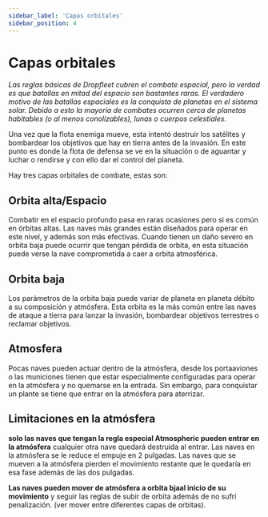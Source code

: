 ```yaml
---
sidebar_label: 'Capas orbitales'
sidebar_position: 4
---
```


# Capas orbitales

_Las reglas básicas de Dropfleet cubren el combate espacial, pero la verdad es que batallas en mitad del espacio son bastantes raras. El verdadero motivo de las batallas espaciales es la conquista de planetas en el sistema solar. Debido a esto la mayoría de combates ocurren cerca de planetas habitables (o al menos conolizables), lunas o cuerpos celestiales._

Una vez que la flota enemiga mueve, esta intentó destruir los satélites y bombardear los objetivos que hay en tierra antes de la invasión. En este punto es donde la flota de defensa se ve en la situación o de aguantar y luchar o rendirse y con ello dar el control del planeta. 

Hay tres capas orbitales de combate, estas son:

## Orbita alta/Espacio

Combatir en el espacio profundo pasa en raras ocasiones pero si es común en órbitas altas. Las naves más grandes están diseñados para operar en este nivel, y además son más efectivas. Cuando tienen un daño severo en orbita baja puede ocurrir que tengan pérdida de orbita, en esta situación puede verse la nave comprometida a caer a orbita atmosférica. 

## Orbita baja

Los parámetros de la orbita baja puede variar de planeta en planeta débito a su composición y atmósfera. Esta orbita es la más común entre las naves de ataque a tierra para lanzar la invasión, bombardear objetivos terrestres o reclamar objetivos. 

## Atmosfera

Pocas naves pueden actuar dentro de la atmósfera, desde los portaaviones o las municiones tienen que estar especialmente configuradas para operar en la atmósfera y no quemarse en la entrada. Sin embargo, para conquistar un plante se tiene que entrar en la atmósfera para aterrizar. 

## Limitaciones en la atmósfera 

**solo las naves que tengan la regla especial Atmospheric pueden entrar en la atmósfera** cualquier otra nave quedará destruida al entrar. Las naves en la atmósfera se le reduce el empuje en 2 pulgadas. Las naves que se mueven a la atmósfera pierden el movimiento restante que le quedaría en esa fase además de las dos pulgadas. 

**Las naves pueden mover de atmósfera a orbita bjaal inicio de su movimiento** y seguir las reglas de subir de orbita además de no sufrí penalización. (ver mover entre diferentes capas de orbitas). 
